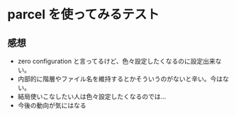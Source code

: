 # parcel を使ってみるテスト

## 感想

- zero configuration と言ってるけど、色々設定したくなるのに設定出来ない。
- 内部的に階層やファイル名を維持するとかそういうのがないと辛い。今はない。
- 結局使いこなしたい人は色々設定したくなるのでは...
- 今後の動向が気にはなる

